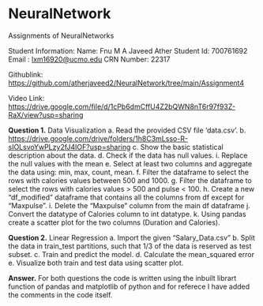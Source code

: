 # NeuralNetwork
 Assignments of NeuralNetworks

 Student Information: 
 Name: Fnu M A Javeed Ather
 Student Id: 700761692
 Email : lxm16920@ucmo.edu
 CRN Number: 22317

 Githublink: https://github.com/atherjaveed2/NeuralNetwork/tree/main/Assignment4

 Video Link: https://drive.google.com/file/d/1cPb6dmCffU4Z2bQWN8nT6r97f93Z-RaX/view?usp=sharing

**Question 1.** 
Data Visualization
a. Read the provided CSV file ‘data.csv’.
b. https://drive.google.com/drive/folders/1h8C3mLsso-R-sIOLsvoYwPLzy2fJ4IOF?usp=sharing
c. Show the basic statistical description about the data.
d. Check if the data has null values.
i. Replace the null values with the mean
e. Select at least two columns and aggregate the data using: min, max, count, mean.
f. Filter the dataframe to select the rows with calories values between 500 and 1000.
g. Filter the dataframe to select the rows with calories values > 500 and pulse < 100.
h. Create a new “df_modified” dataframe that contains all the columns from df except for “Maxpulse”.
i. Delete the “Maxpulse” column from the main df dataframe
j. Convert the datatype of Calories column to int datatype.
k. Using pandas create a scatter plot for the two columns (Duration and Calories).

**Question 2.** 
Linear Regression
a. Import the given “Salary_Data.csv”
b. Split the data in train_test partitions, such that 1/3 of the data is reserved as test subset.
c. Train and predict the model.
d. Calculate the mean_squared error
e. Visualize both train and test data using scatter plot.






**Answer.** 
For both questions the code is written using the inbuilt librart function of pandas and matplotlib of python and for referece I have added the comments in the code itself.


